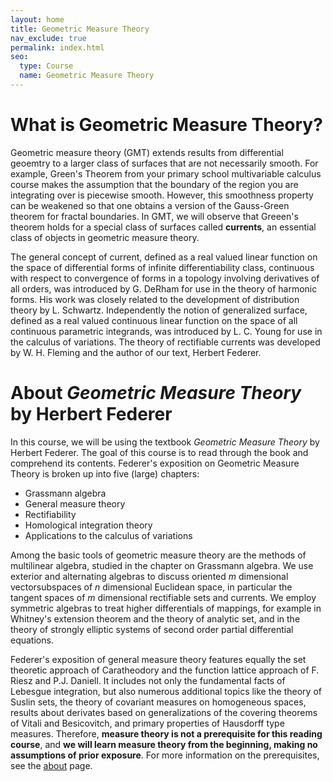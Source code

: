 ```yaml
---
layout: home
title: Geometric Measure Theory
nav_exclude: true
permalink: index.html
seo:
  type: Course
  name: Geometric Measure Theory
---
```


# What is Geometric Measure Theory?

Geometric measure theory (GMT) extends results from differential geoemtry to a larger class of surfaces that are not necessarily smooth. For example, Green's Theorem from your primary school multivariable calculus course makes the assumption that the boundary of the region you are integrating over is piecewise smooth. However, this smoothness property can be weakened so that one obtains a version of the Gauss-Green theorem for fractal boundaries. In GMT, we will observe that Greeen's theorem holds for a special class of surfaces called **currents**, an essential class of objects in geometric measure theory. 

The general concept of current, defined as a real valued linear function on the space of differential forms of infinite differentiability class, continuous with respect to convergence of forms in a topology involving derivatives of all orders, was introduced by G. DeRham for use in the theory of harmonic forms. His work was closely related to the development of distribution theory by L. Schwartz. Independently the notion of generalized surface, defined as a real valued continuous linear function on the space of all continuous parametric integrands, was introduced by L. C. Young for use in the calculus of variations. The theory of rectifiable currents was developed by W. H. Fleming and the author of our text, Herbert Federer. 


# About *Geometric Measure Theory* by Herbert Federer

In this course, we will be using the textbook *Geometric Measure Theory* by Herbert Federer. The goal of this course is to read through the book and comprehend its contents. Federer's exposition on Geometric Measure Theory is broken up into five (large) chapters:

- Grassmann algebra
- General measure theory
- Rectifiability
- Homological integration theory
- Applications to the calculus of variations

Among the basic tools of geometric measure theory are the methods of multilinear algebra, studied in the chapter on Grassmann algebra. We use exterior and alternating algebras to discuss oriented *m* dimensional vectorsubspaces of *n* dimensional Euclidean space, in particular the tangent spaces of *m* dimensional rectifiable sets and currents. We employ symmetric algebras to treat higher differentials of mappings, for example in Whitney's extension theorem and the theory of analytic set, and in
the theory of strongly elliptic systems of second order partial differential equations.  

Federer's exposition of general measure theory features equally the set theoretic approach of Caratheodory and the function lattice approach of F. Riesz and P.J. Daniell. It includes not only the fundamental facts of Lebesgue integration, but also numerous additional topics like the theory of Suslin sets, the theory of covariant measures on homogeneous spaces, results about derivates based on generalizations of the covering theorems of Vitali and Besicovitch, and primary properties of Hausdorff type measures. Therefore, **measure theory is not a prerequisite for this reading course**, and **we will learn measure theory from the beginning, making no assumptions of prior exposure**. For more information on the prerequisites, see the [about](about.md) page. 

